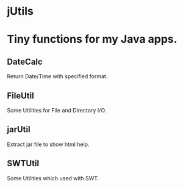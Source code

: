 jUtils
======
# Tiny functions for my Java apps.
## DateCalc
Return Date/Time with specified format.
## FileUtil
Some Utilities for File and Directory I/O.
## jarUtil
Extract jar file to show html help.
## SWTUtil
Some Utilities which used with SWT.